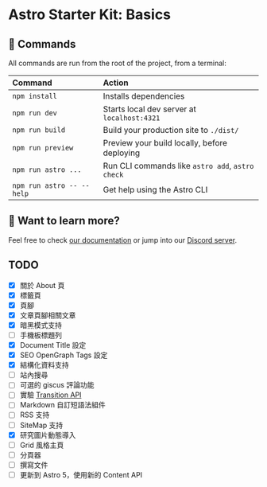# Astro Starter Kit: Basics

## 🧞 Commands

All commands are run from the root of the project, from a terminal:

| Command                   | Action                                           |
| :------------------------ | :----------------------------------------------- |
| `npm install`             | Installs dependencies                            |
| `npm run dev`             | Starts local dev server at `localhost:4321`      |
| `npm run build`           | Build your production site to `./dist/`          |
| `npm run preview`         | Preview your build locally, before deploying     |
| `npm run astro ...`       | Run CLI commands like `astro add`, `astro check` |
| `npm run astro -- --help` | Get help using the Astro CLI                     |

## 👀 Want to learn more?

Feel free to check [our documentation](https://docs.astro.build) or jump into our [Discord server](https://astro.build/chat).

## TODO

- [x] 關於 About 頁
- [x] 標籤頁
- [x] 頁腳
- [x] 文章頁腳相關文章
- [x] 暗黑模式支持
- [ ] 手機板標題列
- [x] Document Title 設定
- [x] SEO OpenGraph Tags 設定
- [x] 結構化資料支持
- [ ] 站內搜尋
- [ ] 可選的 giscus 評論功能
- [ ] 實驗 [Transition API](https://docs.astro.build/en/guides/view-transitions/)
- [ ] Markdown 自訂短語法組件
- [ ] RSS 支持
- [ ] SiteMap 支持
- [x] 研究圖片動態導入
- [ ] Grid 風格主頁
- [ ] 分頁器
- [ ] 撰寫文件
- [ ] 更新到 Astro 5，使用新的 Content API